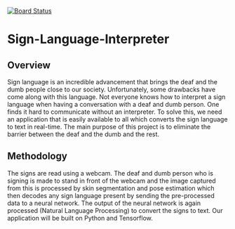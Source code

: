 [![Board Status](https://dev.azure.com/Mini-Project/a16ae0d8-ec9e-4a33-ba21-1fcbd57b18a5/411e1933-79f8-4d4e-8a17-7833098591d3/_apis/work/boardbadge/2a78519c-70cd-42ed-b8f6-6ed7da15ccbe)](https://dev.azure.com/Mini-Project/a16ae0d8-ec9e-4a33-ba21-1fcbd57b18a5/_boards/board/t/411e1933-79f8-4d4e-8a17-7833098591d3/Microsoft.RequirementCategory/)
# Sign-Language-Interpreter
## Overview
Sign language is an incredible advancement that brings the deaf and the dumb people close to our society. Unfortunately, some drawbacks have come along with this language. Not everyone knows how to interpret a sign language when having a conversation with a deaf and dumb person. One finds it hard to communicate without an interpreter. To solve this, we need an application that is easily available to all which converts the sign language to text in real-time. The main purpose of this project is to eliminate the barrier between the deaf and the dumb and the rest.
## Methodology
The signs are read using a webcam. The deaf and dumb person who is signing is made to stand in front of the webcam and the image captured from this is processed by skin segmentation and pose estimation which then decodes any sign language present by sending the pre-processed data to a neural network. The output of the neural network is again processed (Natural Language Processing) to convert the signs to text.
Our application will be built on Python and Tensorflow.


